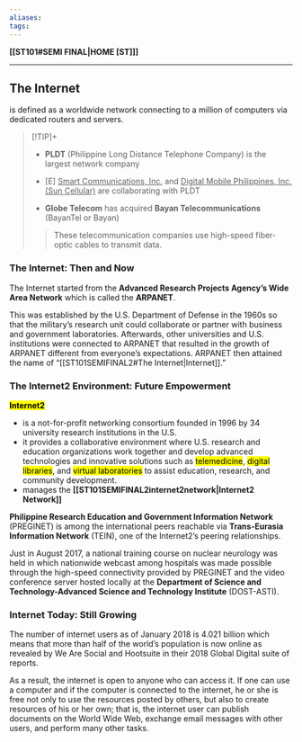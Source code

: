 ```yaml
---
aliases:
tags:
---
```

**[[ST101#SEMI FINAL|HOME [ST]]]**

---
## The Internet
is defined as a worldwide network connecting to a million of computers via dedicated routers and servers.

>[!TIP]+
>- **PLDT** (Philippine Long Distance Telephone Company)
> is the largest network company
> - [E]  <u>Smart Communications, Inc.</u> and <u>Digital Mobile Philippines, Inc. (Sun Cellular)</u> are collaborating with PLDT
> 
>- **Globe Telecom** has acquired **Bayan Telecommunications** (BayanTel or Bayan)
>
>> These telecommunication companies use high-speed fiber-optic cables to transmit data.

### The Internet: Then and Now
The Internet started from the **Advanced Research Projects Agency’s Wide Area Network** which is called the **ARPANET**.

This was established by the U.S. Department of Defense in the 1960s so that the military’s research unit could collaborate or partner with business and government laboratories. Afterwards, other universities and U.S. institutions were connected to ARPANET that resulted in the growth of ARPANET different from everyone’s expectations. ARPANET then attained the name of “[[ST101SEMIFINAL2#The Internet|Internet]].”

### The Internet2 Environment: Future Empowerment
**<mark class="hltr-blue">Internet2</mark>**
- is a not-for-profit networking consortium founded in 1996 by 34 university research institutions in the U.S.
- it provides a collaborative environment where U.S. research and education organizations work together and develop advanced technologies and innovative solutions such as <mark class="hltr-blue">telemedicine</mark>, <mark class="hltr-blue">digital libraries</mark>, and <mark class="hltr-blue">virtual laboratories</mark> to assist education, research, and community development.
- manages the **[[ST101SEMIFINAL2internet2network|Internet2 Network]]**

**Philippine Research Education and Government Information Network** (PREGINET)
is among the international peers reachable via **Trans-Eurasia Information Network** (TEIN), one of the Internet2’s peering relationships.

Just in August 2017, a national training course on nuclear neurology was held in which nationwide webcast among hospitals was made possible through the high-speed connectivity provided by PREGINET and the video conference server hosted locally at the **Department of Science and Technology-Advanced Science and Technology Institute** (DOST-ASTI).

### Internet Today: Still Growing
The number of internet users as of January 2018 is 4.021 billion which means that more than half of the world’s population is now online as revealed by We Are Social and Hootsuite in their 2018 Global Digital suite of reports.

As a result, the internet is open to anyone who can access it. If one can use a computer and if the computer is connected to the internet, he or she is free not only to use the resources posted by others, but also to create resources of his or her own; that is, the internet user can publish documents on the World Wide Web, exchange email messages with other users, and perform many other tasks.
